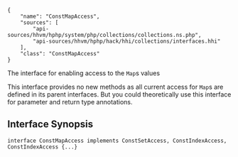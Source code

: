 ``` yamlmeta
{
    "name": "ConstMapAccess",
    "sources": [
        "api-sources/hhvm/hphp/system/php/collections/collections.ns.php",
        "api-sources/hhvm/hphp/hack/hhi/collections/interfaces.hhi"
    ],
    "class": "ConstMapAccess"
}
```




The interface for enabling access to the ` Map `s values




This interface provides no new methods as all current access for ` Map `s are
defined in its parent interfaces. But you could theoretically use this
interface for parameter and return type annotations.




## Interface Synopsis




``` Hack
interface ConstMapAccess implements ConstSetAccess, ConstIndexAccess,                                           ConstIndexAccess {...}
```



<!-- HHAPIDOC -->
